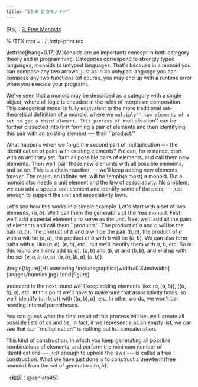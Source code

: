 ```yaml
---
title: "13.0 自由モノイド"
---
```


原文：[3. Free Monoids ](https://bartoszmilewski.com/2015/07/21/free-monoids/)

% !TEX root = ../../ctfp-print.tex

\lettrine[lhang=0.17]{M}{onoids are an important} concept in both category
theory and in programming. Categories correspond to strongly typed languages, 
monoids to untyped languages. That's because in a monoid you can compose any
two arrows, just as in an untyped language you can compose any two functions
(of course, you may end up with a runtime error when you execute your
program).

We've seen that a monoid may be described as a category with a single
object, where all logic is encoded in the rules of morphism composition.
This categorical model is fully equivalent to the more traditional
set-theoretical definition of a monoid, where we ``multiply'' two
elements of a set to get a third element. This process of
``multiplication'' can be further dissected into first forming a pair of
elements and then identifying this pair with an existing element ---
their ``product.''

What happens when we forgo the second part of multiplication --- the
identification of pairs with existing elements? We can, for instance,
start with an arbitrary set, form all possible pairs of elements, and
call them new elements. Then we'll pair these new elements with all
possible elements, and so on. This is a chain reaction --- we'll keep
adding new elements forever. The result, an infinite set, will be
\emph{almost} a monoid. But a monoid also needs a unit element and the
law of associativity. No problem, we can add a special unit element and
identify some of the pairs --- just enough to support the unit and
associativity laws.

Let's see how this works in a simple example. Let's start with a set of
two elements, $\{a, b\}$. We'll call them the generators of the
free monoid. First, we'll add a special element $e$ to serve as
the unit. Next we'll add all the pairs of elements and call them
``products''. The product of $a$ and $b$ will be the pair
$(a, b)$. The product of $b$ and $a$ will be the
pair $(b, a)$, the product of $a$ with $a$ will be
$(a, a)$, the product of $b$ with $b$ will be
$(b, b)$. We can also form pairs with $e$, like
$(a, e)$, $(e, b)$, etc., but we'll identify them with
$a$, $b$, etc. So in this round we'll only add
$(a, a)$, $(a, b)$ and $(b, a)$ and
$(b, b)$, and end up with the set
$\{e, a, b, (a, a), (a, b), (b, a), (b, b)\}$.

\begin{figure}[H]
\centering
\includegraphics[width=0.8\textwidth]{images/bunnies.jpg}
\end{figure}

\noindent
In the next round we'll keep adding elements like:
$(a, (a, b))$, $((a, b), a)$, etc. At this point we'll
have to make sure that associativity holds, so we'll identify
$(a, (b, a))$ with $((a, b), a)$, etc. In other words,
we won't be needing internal parentheses.

You can guess what the final result of this process will be: we'll
create all possible lists of $a$s and $b$s. In fact, if we
represent $e$ as an empty list, we can see that our
``multiplication'' is nothing but list concatenation.

This kind of construction, in which you keep generating all possible
combinations of elements, and perform the minimum number of
identifications --- just enough to uphold the laws --- is called a free
construction. What we have just done is to construct a \newterm{free
monoid} from the set of generators $\{a, b\}$.



（和訳：[@ashiato45](https://twitter.com/ashiato45)）
